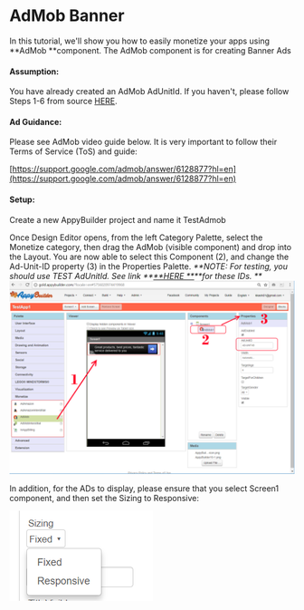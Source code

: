 # AdMob Banner

In this tutorial, we'll show you how to easily monetize your apps using **AdMob **component. The AdMob component is for creating Banner Ads

#### Assumption:

You have already created an AdMob AdUnitId. If you haven't, please follow Steps 1-6 from source [HERE](https://quickappninja.zendesk.com/hc/en-us/articles/115000826865-How-to-create-Banner-Admob-Ad-unit-ID-?mobile_site=true).

#### Ad Guidance:

Please see AdMob video guide below. It is very important to follow their Terms of Service \(ToS\) and guide:

[https://support.google.com/admob/answer/6128877?hl=en](https://support.google.com/admob/answer/6128877?hl=en)

#### Setup:

Create a new AppyBuilder project and name it TestAdmob

Once Design Editor opens, from the left Category Palette, select the Monetize category, then drag the AdMob \(visible component\) and drop into the Layout. You are now able to select this Component \(2\), and change the Ad-Unit-ID property \(3\) in the Properties Palette. _**NOTE: For testing, you should use TEST AdUnitId. See link **_[_**HERE **_](https://developers.google.com/admob/android/test-ads)_**for these IDs. **_![](/assets/bookAdMob1.png)

In addition, for the ADs to display, please ensure that you select Screen1 component, and then set the Sizing to Responsive:

![](/assets/book-admob-responsive.png)

